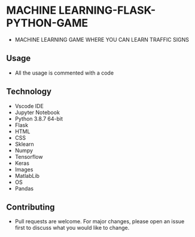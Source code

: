 # MACHINE LEARNING-FLASK-PYTHON-GAME
 * MACHINE LEARNING GAME WHERE YOU CAN LEARN TRAFFIC SIGNS

## Usage
* All the usage is commented with a code

## Technology
 * Vscode IDE
 * Jupyter Notebook
 * Python 3.8.7 64-bit
 * Flask
 * HTML
 * CSS
 * Sklearn
 * Numpy
 * Tensorflow
 * Keras
 * Images
 * MatlabLib
 * OS
 * Pandas


## Contributing
* Pull requests are welcome. For major changes, please open an issue first to discuss what you would like to change.
